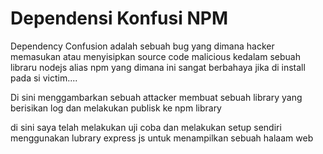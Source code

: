 # Dependensi Konfusi NPM

Dependency Confusion adalah sebuah bug yang dimana hacker memasukan atau menyisipkan source code malicious kedalam sebuah libraru nodejs alias npm yang dimana ini sangat berbahaya jika di install pada si victim....

Di sini menggambarkan sebuah attacker membuat sebuah library yang berisikan log dan melakukan publisk ke npm library

di sini saya telah melakukan uji coba dan melakukan setup sendiri menggunakan lubrary express js untuk menampilkan sebuah halaam web
